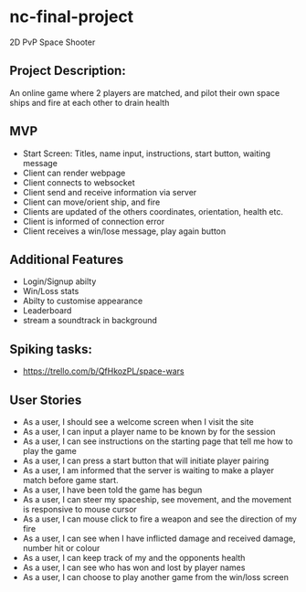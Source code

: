 # nc-final-project
2D PvP Space Shooter

## Project Description:

An online game where 2 players are matched, and pilot their own space ships and fire at each other to drain health


## MVP
- Start Screen: Titles, name input, instructions, start button, waiting message
- Client can render webpage
- Client connects to websocket
- Client send and receive information via server
- Client can move/orient ship, and fire
- Clients are updated of the others coordinates, orientation, health etc.
- Client is informed of connection error
- Client receives a win/lose message, play again button

## Additional Features
-   Login/Signup abilty
-   Win/Loss stats
-   Abilty to customise appearance
-   Leaderboard
-   stream a soundtrack in background


## Spiking tasks:
-   https://trello.com/b/QfHkozPL/space-wars


## User Stories 

- As a user, I should see a welcome screen when I visit the site
- As a user, I can input a player name to be known by for the session
- As a user, I can see instructions on the starting page that tell me how to play the game
- As a user, I can press a start button that will initiate player pairing
- As a user, I am informed that the server is waiting to make a player match before game start.
- As a user, I have been told the game has begun
- As a user, I can steer my spaceship, see movement, and the movement is responsive to mouse cursor
- As a user, I can mouse click to fire a weapon and see the direction of my fire
- As a user, I can see when I have inflicted damage and received damage, number hit or colour
- As a user, I can keep track of my and the opponents health
- As a user, I can see who has won and lost by player names
- As a user, I can choose to play another game from the win/loss screen